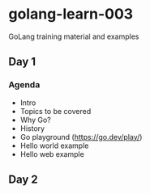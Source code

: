 # golang-learn-003

GoLang training material and examples

## Day 1

### Agenda

- Intro
- Topics to be covered
- Why Go?
- History
- Go playground (https://go.dev/play/)
- Hello world example
- Hello web example

## Day 2
